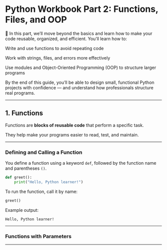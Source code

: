 # Python Workbook Part 2: Functions, Files, and OOP


🐍 In this part, we’ll move beyond the basics and learn how to make your code reusable, organized, and efficient.
You’ll learn how to:

Write and use functions to avoid repeating code

Work with strings, files, and errors more effectively

Use modules and Object-Oriented Programming (OOP) to structure larger programs

By the end of this guide, you’ll be able to design small, functional Python projects with confidence — and understand how professionals structure real programs.

---

## **1. Functions**

Functions are **blocks of reusable code** that perform a specific task.

They help make your programs easier to read, test, and maintain.

---

### Defining and Calling a Function

You define a function using a keyword `def`, followed by the function name and parentheses `()`.

```python
def greet():
    print("Hello, Python learner!")
```
To run the function, call it by name:

```python
greet()
```

Example output:
```
Hello, Python learner!
```
---

### Functions with Parameters




---

